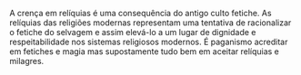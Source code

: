 ﻿A crença em relíquias é uma consequência do antigo culto fetiche. As relíquias das religiões modernas representam uma tentativa de racionalizar o fetiche do selvagem e assim elevá-lo a um lugar de dignidade e respeitabilidade nos sistemas religiosos modernos. É paganismo acreditar em fetiches e magia mas supostamente tudo bem em aceitar relíquias e milagres.
